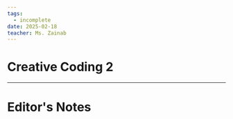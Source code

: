 ```yaml
---
tags:
  - incomplete
date: 2025-02-18
teacher: Ms. Zainab
---
```

# Creative Coding 2

----------------------------------------------------------------
# Editor's Notes